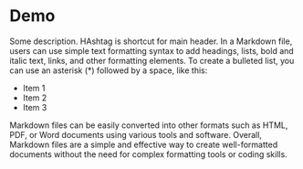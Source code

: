 # Demo

Some description. HAshtag is shortcut for main header.
In a Markdown file, users can use simple text formatting syntax to add headings, lists, bold and italic text, links, and other formatting elements.
To create a bulleted list, you can use an asterisk (*) followed by a space, like this:

* Item 1
* Item 2
* Item 3

Markdown files can be easily converted into other formats such as HTML, PDF, or Word documents using various tools and software.
Overall, Markdown files are a simple and effective way to create well-formatted documents without the need for complex formatting tools or coding skills.
